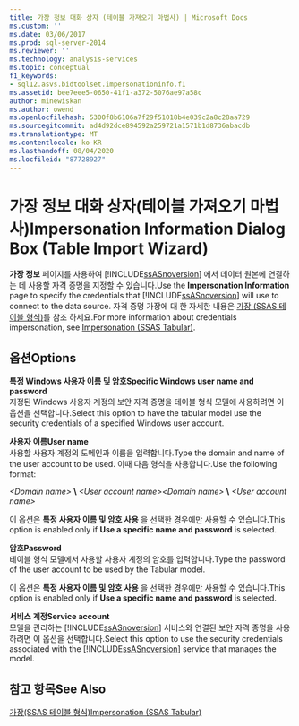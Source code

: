 ```yaml
---
title: 가장 정보 대화 상자 (테이블 가져오기 마법사) | Microsoft Docs
ms.custom: ''
ms.date: 03/06/2017
ms.prod: sql-server-2014
ms.reviewer: ''
ms.technology: analysis-services
ms.topic: conceptual
f1_keywords:
- sql12.asvs.bidtoolset.impersonationinfo.f1
ms.assetid: bee7eee5-0650-41f1-a372-5076ae97a58c
author: minewiskan
ms.author: owend
ms.openlocfilehash: 5300f8b6106a7f29f51018b4e039c2a8c28aa729
ms.sourcegitcommit: ad4d92dce894592a259721a1571b1d8736abacdb
ms.translationtype: MT
ms.contentlocale: ko-KR
ms.lasthandoff: 08/04/2020
ms.locfileid: "87728927"
---
```

# <a name="impersonation-information-dialog-box-table-import-wizard"></a><span data-ttu-id="42706-102">가장 정보 대화 상자(테이블 가져오기 마법사)</span><span class="sxs-lookup"><span data-stu-id="42706-102">Impersonation Information Dialog Box (Table Import Wizard)</span></span>
  <span data-ttu-id="42706-103">**가장 정보** 페이지를 사용하여 [!INCLUDE[ssASnoversion](../includes/ssasnoversion-md.md)] 에서 데이터 원본에 연결하는 데 사용할 자격 증명을 지정할 수 있습니다.</span><span class="sxs-lookup"><span data-stu-id="42706-103">Use the **Impersonation Information** page to specify the credentials that [!INCLUDE[ssASnoversion](../includes/ssasnoversion-md.md)] will use to connect to the data source.</span></span> <span data-ttu-id="42706-104">자격 증명 가장에 대 한 자세한 내용은 [가장 &#40;SSAS 테이블 형식&#41;](tabular-models/impersonation-ssas-tabular.md)를 참조 하세요.</span><span class="sxs-lookup"><span data-stu-id="42706-104">For more information about credentials impersonation, see [Impersonation &#40;SSAS Tabular&#41;](tabular-models/impersonation-ssas-tabular.md).</span></span>  
  
## <a name="options"></a><span data-ttu-id="42706-105">옵션</span><span class="sxs-lookup"><span data-stu-id="42706-105">Options</span></span>  
 <span data-ttu-id="42706-106">**특정 Windows 사용자 이름 및 암호**</span><span class="sxs-lookup"><span data-stu-id="42706-106">**Specific Windows user name and password**</span></span>  
 <span data-ttu-id="42706-107">지정된 Windows 사용자 계정의 보안 자격 증명을 테이블 형식 모델에 사용하려면 이 옵션을 선택합니다.</span><span class="sxs-lookup"><span data-stu-id="42706-107">Select this option to have the tabular model use the security credentials of a specified Windows user account.</span></span>  
  
 <span data-ttu-id="42706-108">**사용자 이름**</span><span class="sxs-lookup"><span data-stu-id="42706-108">**User name**</span></span>  
 <span data-ttu-id="42706-109">사용할 사용자 계정의 도메인과 이름을 입력합니다.</span><span class="sxs-lookup"><span data-stu-id="42706-109">Type the domain and name of the user account to be used.</span></span> <span data-ttu-id="42706-110">이때 다음 형식을 사용합니다.</span><span class="sxs-lookup"><span data-stu-id="42706-110">Use the following format:</span></span>  
  
 <span data-ttu-id="42706-111">*\<Domain name>* **\\** *\<User account name>*</span><span class="sxs-lookup"><span data-stu-id="42706-111">*\<Domain name>* **\\** *\<User account name>*</span></span>  
  
 <span data-ttu-id="42706-112">이 옵션은 **특정 사용자 이름 및 암호 사용** 을 선택한 경우에만 사용할 수 있습니다.</span><span class="sxs-lookup"><span data-stu-id="42706-112">This option is enabled only if **Use a specific name and password** is selected.</span></span>  
  
 <span data-ttu-id="42706-113">**암호**</span><span class="sxs-lookup"><span data-stu-id="42706-113">**Password**</span></span>  
 <span data-ttu-id="42706-114">테이블 형식 모델에서 사용할 사용자 계정의 암호를 입력합니다.</span><span class="sxs-lookup"><span data-stu-id="42706-114">Type the password of the user account to be used by the Tabular model.</span></span>  
  
 <span data-ttu-id="42706-115">이 옵션은 **특정 사용자 이름 및 암호 사용** 을 선택한 경우에만 사용할 수 있습니다.</span><span class="sxs-lookup"><span data-stu-id="42706-115">This option is enabled only if **Use a specific name and password** is selected.</span></span>  
  
 <span data-ttu-id="42706-116">**서비스 계정**</span><span class="sxs-lookup"><span data-stu-id="42706-116">**Service account**</span></span>  
 <span data-ttu-id="42706-117">모델을 관리하는 [!INCLUDE[ssASnoversion](../includes/ssasnoversion-md.md)] 서비스와 연결된 보안 자격 증명을 사용하려면 이 옵션을 선택합니다.</span><span class="sxs-lookup"><span data-stu-id="42706-117">Select this option to use the security credentials associated with the [!INCLUDE[ssASnoversion](../includes/ssasnoversion-md.md)] service that manages the model.</span></span>  
  
## <a name="see-also"></a><span data-ttu-id="42706-118">참고 항목</span><span class="sxs-lookup"><span data-stu-id="42706-118">See Also</span></span>  
 [<span data-ttu-id="42706-119">가장&#40;SSAS 테이블 형식&#41;</span><span class="sxs-lookup"><span data-stu-id="42706-119">Impersonation &#40;SSAS Tabular&#41;</span></span>](tabular-models/impersonation-ssas-tabular.md)  
  
  
